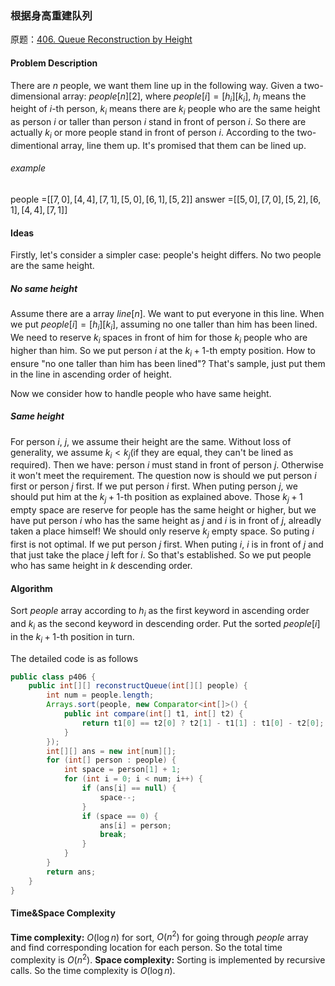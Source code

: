 ### 根据身高重建队列
原题：[406. Queue Reconstruction by Height](https://leetcode-cn.com/problems/queue-reconstruction-by-height/)

#### Problem Description
There are $n$ people, we want them line up in the following way.
Given a two-dimensional array: $people[n][2]$, where $people[i]=[h_i][k_i]$, $h_i$ means the height of $i$-th person, $k_i$ means there are $k_i$ people who are the same height as person $i$ or taller than person $i$ stand in front of person $i$. So there are actually $k_i$ or more people stand in front of person $i$.
According to the two-dimentional array, line them up. It's promised that them can be lined up.
###### example
people  =$[[7,0],[4,4],[7,1],[5,0],[6,1],[5,2]]$
answer =$[[5,0],[7,0],[5,2],[6,1],[4,4],[7,1]]$

#### Ideas
Firstly, let's consider a simpler case: people's height differs. No two people are the same height.
##### No same height
Assume there are a array $line[n]$. We want to put everyone in this line. When we put $people[i]=[h_i][k_i]$, assuming no one taller than him has been lined. We need to reserve $k_i$ spaces in front of him for those $k_i$ people who are higher than him. So we put person $i$ at the $k_i+1$-th empty position.
How to ensure "no one taller than him has been lined"? That's sample, just put them in the line in ascending order of height.

Now we consider how to handle people who have same height.
##### Same height
For person $i$, $j$, we assume their height are the same. Without loss of generality, we assume $k_i<k_j$(if they are equal, they can't be lined as required). 
Then we have: person $i$ must stand in front of person $j$. Otherwise it won't meet the requirement. The question now is should we put person $i$ first or person $j$ first.
If we put person $i$ first. When puting person $j$, we should put him at the $k_j+1$-th position as explained above. Those $k_j+1$ empty space are reserve for people has 
the same height or higher, but we have put person $i$ who has the same height as $j$ and $i$ is in front of $j$, alreadly taken a place himself! We should only reserve $k_j$ empty space. So puting $i$ first is not optimal.
If we put person $j$ first. When puting $i$, $i$ is in front of $j$ and that just take the place $j$ left for $i$. So that's established.
So we put people who has same height in $k$ descending order.

#### Algorithm
Sort $people$ array according to $h_i$ as the first keyword in ascending order and $k_i$ as the second keyword in descending order.
Put the sorted $people[i]$ in the $k_i+1$-th position in turn.

The detailed code is as follows
```java
public class p406 {
    public int[][] reconstructQueue(int[][] people) {
        int num = people.length;
        Arrays.sort(people, new Comparator<int[]>() {
            public int compare(int[] t1, int[] t2) {
                return t1[0] == t2[0] ? t2[1] - t1[1] : t1[0] - t2[0];
            }
        });
        int[][] ans = new int[num][];
        for (int[] person : people) {
            int space = person[1] + 1;
            for (int i = 0; i < num; i++) {
                if (ans[i] == null) {
                    space--;
                }
                if (space == 0) {
                    ans[i] = person;
                    break;
                }
            }
        }
        return ans;
    }
}
```

#### Time&Space Complexity
**Time complexity:** $O(\log n)$ for sort, $O(n^2)$ for going through $people$ array and find corresponding location for each person. So the total time complexity is $O(n^2)$.
**Space complexity:** Sorting is implemented by recursive calls. So the time complexity is $O(\log n)$.